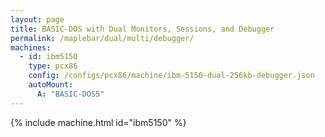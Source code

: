 ```yaml
---
layout: page
title: BASIC-DOS with Dual Monitors, Sessions, and Debugger
permalink: /maplebar/dual/multi/debugger/
machines:
  - id: ibm5150
    type: pcx86
    config: /configs/pcx86/machine/ibm-5150-dual-256kb-debugger.json
    autoMount:
      A: "BASIC-DOS5"
---
```


{% include machine.html id="ibm5150" %}

